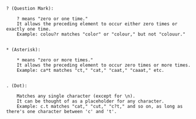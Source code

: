     
    ? (Question Mark):

        ? means "zero or one time."
        It allows the preceding element to occur either zero times or exactly one time.
        Example: colou?r matches "color" or "colour," but not "colouur."


    * (Asterisk):

        * means "zero or more times."
        It allows the preceding element to occur zero times or more times.
        Example: ca*t matches "ct," "cat," "caat," "caaat," etc.


    . (Dot):

        Matches any single character (except for \n).
        It can be thought of as a placeholder for any character.
        Example: c.t matches "cat," "cut," "c?t," and so on, as long as there's one character between 'c' and 't'.
        
